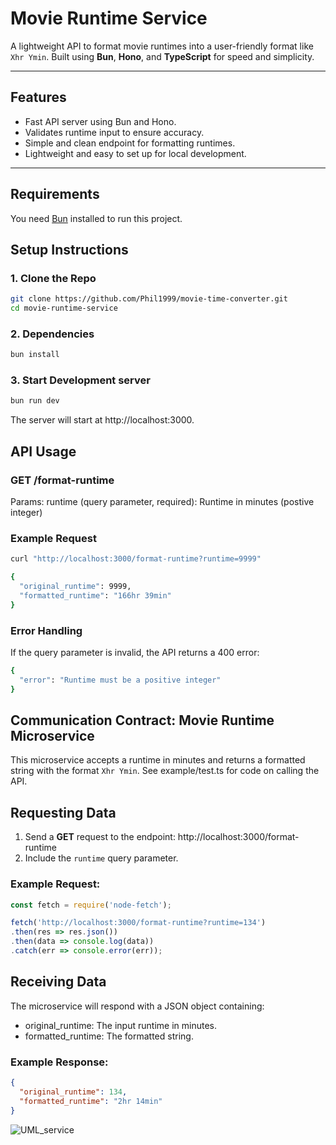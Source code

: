 # Movie Runtime Service

A lightweight API to format movie runtimes into a user-friendly format like `Xhr Ymin`. Built using **Bun**, **Hono**, and **TypeScript** for speed and simplicity.

---

## Features
- Fast API server using Bun and Hono.
- Validates runtime input to ensure accuracy.
- Simple and clean endpoint for formatting runtimes.
- Lightweight and easy to set up for local development.

---

## Requirements
You need [Bun](https://bun.sh) installed to run this project.

## Setup Instructions
### 1. Clone the Repo

```bash
git clone https://github.com/Phil1999/movie-time-converter.git
cd movie-runtime-service
```

### 2. Dependencies

```bash
bun install
```

### 3. Start Development server

```bash
bun run dev
```

The server will start at http://localhost:3000.

## API Usage

### GET /format-runtime
Params: runtime (query parameter, required): Runtime in minutes (postive integer)

### Example Request
```bash
curl "http://localhost:3000/format-runtime?runtime=9999"

{
  "original_runtime": 9999,
  "formatted_runtime": "166hr 39min"
}
```

### Error Handling
If the query parameter is invalid, the API returns a 400 error:
```bash
{
  "error": "Runtime must be a positive integer"
}
```

## Communication Contract: Movie Runtime Microservice

This microservice accepts a runtime in minutes and returns a formatted string with the format `Xhr Ymin`. See example/test.ts for code on calling the API.

## Requesting Data
1. Send a **GET** request to the endpoint: http://localhost:3000/format-runtime
2. Include the `runtime` query parameter.

### Example Request:
```javascript
const fetch = require('node-fetch');

fetch('http://localhost:3000/format-runtime?runtime=134')
.then(res => res.json())
.then(data => console.log(data))
.catch(err => console.error(err));
```

## Receiving Data
The microservice will respond with a JSON object containing:
* original_runtime: The input runtime in minutes.
* formatted_runtime: The formatted string.

### Example Response:
```json
{
  "original_runtime": 134,
  "formatted_runtime": "2hr 14min"
}
```

![UML_service](https://github.com/user-attachments/assets/06833472-21d5-47f2-ad19-5b69b1a08995)



